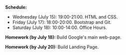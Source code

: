 <b>Schedule:</b>
<ul>

  <li> Wednesday (July 15): 19:00-21:00. HTML and CSS.</li>
  <li> Friday (July 17): 18:00-20:00. Bootstrap and Git.</li>
  <li> Saturday (July 18): 10:00-14:00. Office Hours. </li>
</ul>

<b>Homework (by July 18): </b>
Build Google's main web-page.

<b>Homework (by July 20): </b>
Build Landing Page.
